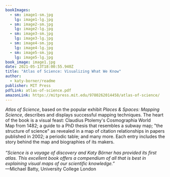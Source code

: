 ```yaml
---
bookImages:
  - sm: image1-sm.jpg
    lg: image1-lg.jpg
  - sm: image2-sm.jpg
    lg: image2-lg.jpg
  - sm: image3-sm.jpg
    lg: image3-lg.jpg
  - sm: image4-sm.jpg
    lg: image4-lg.jpg
  - sm: image5-sm.jpg
    lg: image5-lg.jpg
book_image: image1.jpg
date: 2021-05-13T18:00:55.940Z
title: "Atlas of Science: Visualizing What We Know"
author:
  - katy-borner/readme
publisher: MIT Press
pdfLink: atlas-of-science.pdf
amazonLink: https://mitpress.mit.edu/9780262014458/atlas-of-science/
---
```

*Atlas of Science*, based on the popular exhibit *Places & Spaces: Mapping Science*, describes and displays successful mapping techniques. The heart of the book is a visual feast: Claudius Ptolemy's Cosmographia World Map from 1482; a guide to a PhD thesis that resembles a subway map; "the structure of science" as revealed in a map of citation relationships in papers published in 2002; a periodic table; and many more. Each entry includes the story behind the map and biographies of its makers.\
\
*“Science is a voyage of discovery and Katy Börner has provided its first atlas. This excellent book offers a compendium of all that is best in explaining visual maps of our scientific knowledge.”*\
—Michael Batty, University College London